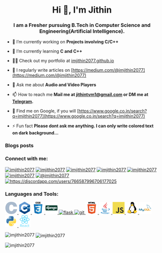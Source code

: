 <h1 align="center">Hi 👋, I'm Jithin</h1>
<h3 align="center">I am a Fresher pursuing B.Tech in Computer Science and Engineering(Artificial Intelligence).</h3>

- 🔭 I’m currently working on **Projects involving C/C++**

- 🌱 I’m currently learning **C and C++**

- 👨‍💻 Check out my portfolio at [imjithin2077.github.io](https://imjithin2077.github.io/)

- 📝 I regularly write articles on [https://medium.com/@imjithin2077](https://medium.com/@imjithin2077)

- 💬 Ask me about **Audio and Video Players**

- 📫 How to reach me **Mail me at [jithintvm1@gmail.com](mailto:jithintvm1@gmail.com) or DM me at [Telegram](http://t.me/imjithin2077).**

- 📄 Find me on Google, if you will [https://www.google.co.in/search?q=imjithin2077](https://www.google.co.in/search?q=imjithin2077)

- ⚡ Fun fact **Please dont ask me anything. I can only write colored text on dark background...**

### Blogs posts
<!-- BLOG-POST-LIST:START -->
<!-- BLOG-POST-LIST:END -->

<h3 align="left">Connect with me:</h3>
<p align="left">
<a href="https://dev.to/imjithin2077" target="blank"><img align="center" src="https://cdn.jsdelivr.net/npm/simple-icons@3.0.1/icons/dev-dot-to.svg" alt="imjithin2077" height="30" width="40" /></a>
<a href="https://twitter.com/imjithin2077" target="blank"><img align="center" src="https://cdn.jsdelivr.net/npm/simple-icons@3.0.1/icons/twitter.svg" alt="imjithin2077" height="30" width="40" /></a>
<a href="https://linkedin.com/in/imjithin2077" target="blank"><img align="center" src="https://cdn.jsdelivr.net/npm/simple-icons@3.0.1/icons/linkedin.svg" alt="imjithin2077" height="30" width="40" /></a>
<a href="https://stackoverflow.com/users/imjithin2077" target="blank"><img align="center" src="https://cdn.jsdelivr.net/npm/simple-icons@3.0.1/icons/stackoverflow.svg" alt="imjithin2077" height="30" width="40" /></a>
<a href="https://fb.com/imjithin2077" target="blank"><img align="center" src="https://cdn.jsdelivr.net/npm/simple-icons@3.0.1/icons/facebook.svg" alt="imjithin2077" height="30" width="40" /></a>
<a href="https://instagram.com/imjithin2077" target="blank"><img align="center" src="https://cdn.jsdelivr.net/npm/simple-icons@3.0.1/icons/instagram.svg" alt="imjithin2077" height="30" width="40" /></a>
<a href="https://medium.com/@imjithin2077" target="blank"><img align="center" src="https://cdn.jsdelivr.net/npm/simple-icons@3.0.1/icons/medium.svg" alt="@imjithin2077" height="30" width="40" /></a>
<a href="https://discord.gg/https://discordapp.com/users/766587996706177025" target="blank"><img align="center" src="https://cdn.jsdelivr.net/npm/simple-icons@3.0.1/icons/discord.svg" alt="https://discordapp.com/users/766587996706177025" height="30" width="40" /></a>
</p>

<h3 align="left">Languages and Tools:</h3>
<p align="left"> <a href="https://www.cprogramming.com/" target="_blank"> <img src="https://raw.githubusercontent.com/devicons/devicon/master/icons/c/c-original.svg" alt="c" width="40" height="40"/> </a> <a href="https://www.w3schools.com/cpp/" target="_blank"> <img src="https://raw.githubusercontent.com/devicons/devicon/master/icons/cplusplus/cplusplus-original.svg" alt="cplusplus" width="40" height="40"/> </a> <a href="https://www.w3schools.com/css/" target="_blank"> <img src="https://raw.githubusercontent.com/devicons/devicon/master/icons/css3/css3-original-wordmark.svg" alt="css3" width="40" height="40"/> </a> <a href="https://www.djangoproject.com/" target="_blank"> <img src="https://raw.githubusercontent.com/devicons/devicon/master/icons/django/django-original.svg" alt="django" width="40" height="40"/> </a> <a href="https://flask.palletsprojects.com/" target="_blank"> <img src="https://www.vectorlogo.zone/logos/pocoo_flask/pocoo_flask-icon.svg" alt="flask" width="40" height="40"/> </a> <a href="https://git-scm.com/" target="_blank"> <img src="https://www.vectorlogo.zone/logos/git-scm/git-scm-icon.svg" alt="git" width="40" height="40"/> </a> <a href="https://www.w3.org/html/" target="_blank"> <img src="https://raw.githubusercontent.com/devicons/devicon/master/icons/html5/html5-original-wordmark.svg" alt="html5" width="40" height="40"/> </a> <a href="https://www.java.com" target="_blank"> <img src="https://raw.githubusercontent.com/devicons/devicon/master/icons/java/java-original.svg" alt="java" width="40" height="40"/> </a> <a href="https://developer.mozilla.org/en-US/docs/Web/JavaScript" target="_blank"> <img src="https://raw.githubusercontent.com/devicons/devicon/master/icons/javascript/javascript-original.svg" alt="javascript" width="40" height="40"/> </a> <a href="https://www.linux.org/" target="_blank"> <img src="https://raw.githubusercontent.com/devicons/devicon/master/icons/linux/linux-original.svg" alt="linux" width="40" height="40"/> </a> <a href="https://www.mysql.com/" target="_blank"> <img src="https://raw.githubusercontent.com/devicons/devicon/master/icons/mysql/mysql-original-wordmark.svg" alt="mysql" width="40" height="40"/> </a> <a href="https://www.python.org" target="_blank"> <img src="https://raw.githubusercontent.com/devicons/devicon/master/icons/python/python-original.svg" alt="python" width="40" height="40"/> </a> <a href="https://reactjs.org/" target="_blank"> <img src="https://raw.githubusercontent.com/devicons/devicon/master/icons/react/react-original-wordmark.svg" alt="react" width="40" height="40"/> </a> </p>

<p><img align="left" src="https://github-readme-stats.vercel.app/api/top-langs?username=imjithin2077&show_icons=true&locale=en&layout=compact" alt="imjithin2077" /></p>

<p>&nbsp;<img align="center" height="170" width = "400" src="https://github-readme-stats.vercel.app/api?username=imjithin2077&show_icons=true&theme=dracula&title_color=45ff38&text_color=ffffff&locale=en" alt="imjithin2077" /></p>

<p><img align="center" height="200" width = "800" src="https://github-readme-streak-stats.herokuapp.com/?user=imjithin2077&" alt="imjithin2077" /></p>
